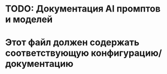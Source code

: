 # TODO: Документация AI промптов и моделей
# Этот файл должен содержать соответствующую конфигурацию/документацию
